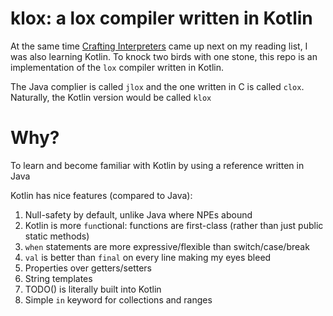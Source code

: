# klox: a lox compiler written in Kotlin

At the same time [Crafting Interpreters](https://craftinginterpreters.com/) came up next on my reading list, I was also learning Kotlin. To knock two birds with one stone, this repo is an implementation of the `lox` compiler written in Kotlin.

The Java complier is called `jlox` and the one written in C is called `clox`. Naturally, the Kotlin version would be called `klox`

# Why?

To learn and become familiar with Kotlin by using a reference written in Java

Kotlin has nice features (compared to Java):

1. Null-safety by default, unlike Java where NPEs abound
2. Kotlin is more `fun`ctional: functions are first-class (rather than just public static methods)
3. `when` statements are more expressive/flexible than switch/case/break
4. `val` is better than `final` on every line making my eyes bleed
5. Properties over getters/setters
6. String templates
7. TODO() is literally built into Kotlin
8. Simple `in` keyword for collections and ranges